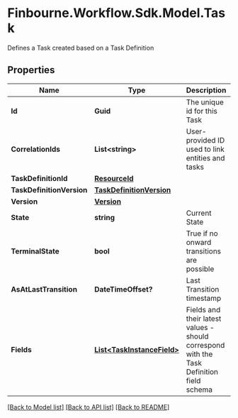 # Finbourne.Workflow.Sdk.Model.Task
Defines a Task created based on a Task Definition

## Properties

Name | Type | Description | Notes
------------ | ------------- | ------------- | -------------
**Id** | **Guid** | The unique id for this Task | 
**CorrelationIds** | **List&lt;string&gt;** | User-provided ID used to link entities and tasks | [optional] 
**TaskDefinitionId** | [**ResourceId**](ResourceId.md) |  | 
**TaskDefinitionVersion** | [**TaskDefinitionVersion**](TaskDefinitionVersion.md) |  | 
**Version** | [**Version**](Version.md) |  | [optional] 
**State** | **string** | Current State | 
**TerminalState** | **bool** | True if no onward transitions are possible | 
**AsAtLastTransition** | **DateTimeOffset?** | Last Transition timestamp | [optional] 
**Fields** | [**List&lt;TaskInstanceField&gt;**](TaskInstanceField.md) | Fields and their latest values - should correspond with the Task Definition field schema | [optional] 

[[Back to Model list]](../README.md#documentation-for-models) [[Back to API list]](../README.md#documentation-for-api-endpoints) [[Back to README]](../README.md)

